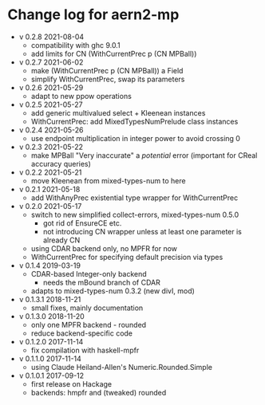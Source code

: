 # Change log for aern2-mp

* v 0.2.8 2021-08-04
  * compatibility with ghc 9.0.1
  * add limits for CN (WithCurrentPrec p (CN MPBall))
* v 0.2.7 2021-06-02
  * make (WithCurrentPrec p (CN MPBall)) a Field
  * simplify WithCurrentPrec, swap its parameters
* v 0.2.6 2021-05-29
  * adapt to new ppow operations
* v 0.2.5 2021-05-27
  * add generic multivalued select + Kleenean instances
  * WithCurrentPrec: add MixedTypesNumPrelude class instances
* v 0.2.4 2021-05-26
  * use endpoint multiplication in integer power to avoid crossing 0
* v 0.2.3 2021-05-22
  * make MPBall "Very inaccurate" a *potential* error (important for CReal accuracy queries)
* v 0.2.2 2021-05-21
  * move Kleenean from mixed-types-num to here
* v 0.2.1 2021-05-18
  * add WithAnyPrec existential type wrapper for WithCurrentPrec
* v 0.2.0 2021-05-17
  * switch to new simplified collect-errors, mixed-types-num 0.5.0
    * got rid of EnsureCE etc.
    * not introducing CN wrapper unless at least one parameter is already CN
  * using CDAR backend only, no MPFR for now
  * WithCurrentPrec for specifying default precision via types
* v 0.1.4 2019-03-19
  * CDAR-based Integer-only backend
    * needs the mBound branch of CDAR
  * adapts to mixed-types-num 0.3.2 (new divI, mod)
* v 0.1.3.1 2018-11-21
  * small fixes, mainly documentation
* v 0.1.3.0 2018-11-20
  * only one MPFR backend - rounded
  * reduce backend-specific code
* v 0.1.2.0 2017-11-14
  * fix compilation with haskell-mpfr
* v 0.1.1.0 2017-11-14
  * using Claude Heiland-Allen's Numeric.Rounded.Simple
* v 0.1.0.1 2017-09-12
  * first release on Hackage
  * backends: hmpfr and (tweaked) rounded
